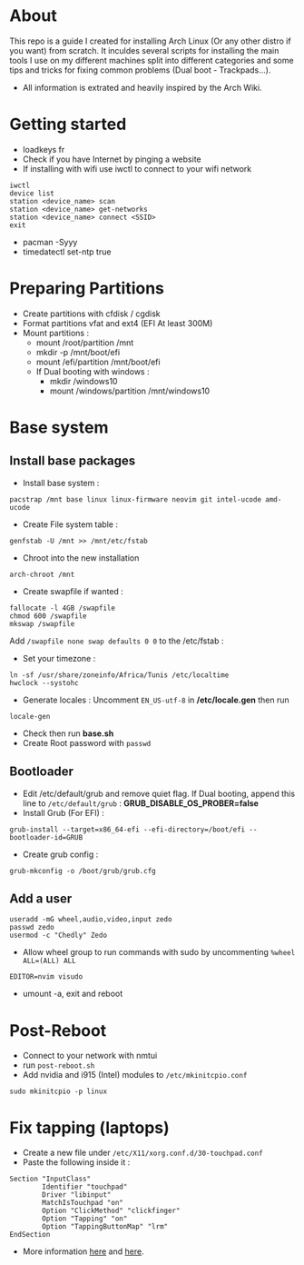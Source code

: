 # About

This repo is a guide I created for installing Arch Linux (Or any other distro if you want) from scratch. It inculdes several scripts for installing the main tools I use on my different machines split into different categories and some tips and tricks for fixing common problems (Dual boot - Trackpads...).

- All information is extrated and heavily inspired by the Arch Wiki.

# Getting started

- loadkeys fr
- Check if you have Internet by pinging a website
- If installing with wifi use iwctl to connect to your wifi network

```
iwctl
device list
station <device_name> scan
station <device_name> get-networks
station <device_name> connect <SSID>
exit
```

- pacman -Syyy
- timedatectl set-ntp true

# Preparing Partitions

- Create partitions with cfdisk / cgdisk
- Format partitions vfat and ext4 (EFI At least 300M)
- Mount partitions :
  - mount /root/partition /mnt
  - mkdir -p /mnt/boot/efi
  - mount /efi/partition /mnt/boot/efi
  - If Dual booting with windows :
    - mkdir /windows10
    - mount /windows/partition /mnt/windows10

# Base system

## Install base packages

- Install base system :

```
pacstrap /mnt base linux linux-firmware neovim git intel-ucode amd-ucode
```

- Create File system table :

```
genfstab -U /mnt >> /mnt/etc/fstab
```

- Chroot into the new installation

```
arch-chroot /mnt
```

- Create swapfile if wanted :

```
fallocate -l 4GB /swapfile
chmod 600 /swapfile
mkswap /swapfile
```

Add `/swapfile none swap defaults 0 0` to the /etc/fstab :

- Set your timezone :

```
ln -sf /usr/share/zoneinfo/Africa/Tunis /etc/localtime
hwclock --systohc
```

- Generate locales :
  Uncomment `EN_US-utf-8` in **/etc/locale.gen** then run

```
locale-gen
```

- Check then run **base.sh**
- Create Root password with `passwd`

## Bootloader

- Edit /etc/default/grub and remove quiet flag.
  If Dual booting, append this line to `/etc/default/grub` :
  **GRUB_DISABLE_OS_PROBER=false**
- Install Grub (For EFI) :

```
grub-install --target=x86_64-efi --efi-directory=/boot/efi --bootloader-id=GRUB
```

- Create grub config :

```
grub-mkconfig -o /boot/grub/grub.cfg
```

## Add a user

```
useradd -mG wheel,audio,video,input zedo
passwd zedo
usermod -c "Chedly" Zedo
```

- Allow wheel group to run commands with sudo by uncommenting `%wheel ALL=(ALL) ALL`

```
EDITOR=nvim visudo
```

- umount -a, exit and reboot

# Post-Reboot

- Connect to your network with nmtui
- run `post-reboot.sh`
- Add nvidia and i915 (Intel) modules to `/etc/mkinitcpio.conf`

```
sudo mkinitcpio -p linux
```

# Fix tapping (laptops)

- Create a new file under `/etc/X11/xorg.conf.d/30-touchpad.conf`
- Paste the following inside it :

```
Section "InputClass"
        Identifier "touchpad"
        Driver "libinput"
        MatchIsTouchpad "on"
        Option "ClickMethod" "clickfinger"
        Option "Tapping" "on"
        Option "TappingButtonMap" "lrm"
EndSection
```

- More information [here](https://wiki.archlinux.org/title/Libinput) and [here](https://man.archlinux.org/man/libinput.4#CONFIGURATION_DETAILS).
